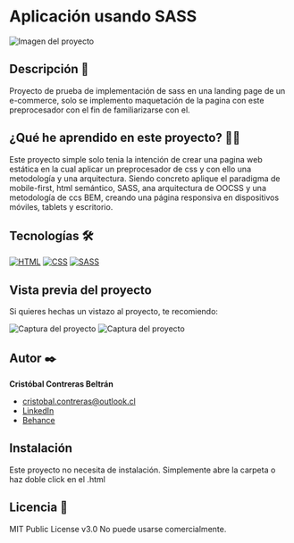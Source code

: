 # Aplicación usando SASS
![Imagen del proyecto](https://github.com/AsCraftC/ssas-aplication/blob/master/assets/Header.png?raw=true)

## Descripción 📑
Proyecto de prueba de implementación de sass en una landing page de un e-commerce, solo se implemento maquetación de la pagina con este preprocesador con el fin de familiarizarse con el.

## ¿Qué he aprendido en este proyecto? 🙇🏻 
Este proyecto simple solo tenia la intención de crear una pagina web estática en la cual aplicar un preprocesador de css y con ello una metodología y una arquitectura. Siendo concreto aplique el paradigma de mobile-first, html semántico, SASS, ana arquitectura de OOCSS y una metodología de ccs BEM, creando una página responsiva en dispositivos móviles, tablets y escritorio.

## Tecnologías 🛠
<!-- Iconos sacados de: https://github.com/hendrasob/badges/blob/master/README.md y https://github.com/alexandresanlim/Badges4-README.md-Profile -->
[![HTML](https://img.shields.io/badge/HTML5-E34F26?style=for-the-badge&logo=html5&logoColor=white)](https://es.wikipedia.org/wiki/HTML5)
[![CSS](https://img.shields.io/badge/CSS3-1572B6?style=for-the-badge&logo=css3&logoColor=white)](https://es.wikipedia.org/wiki/CSS)
[![SASS](https://img.shields.io/badge/Sass-CC6699?style=for-the-badge&logo=sass&logoColor=white)](https://sass-lang.com/)


## Vista previa del proyecto
Si quieres hechas un vistazo al proyecto, te recomiendo:

![Captura del proyecto](https://github.com/AsCraftC/ssas-aplication/blob/master/assets/img-1.png?raw=true)
![Captura del proyecto](https://github.com/AsCraftC/ssas-aplication/blob/master/assets/img-2.png?raw=true)

## Autor ✒️
**Cristóbal Contreras Beltrán**

* [cristobal.contreras@outlook.cl](cristobal.contreras@outlook.cl)
* [LinkedIn](https://www.linkedin.com/in/cristobal-contreras-beltran/)
* [Behance](https://www.behance.net/AsCraftC)

## Instalación 
Este proyecto no necesita de instalación. Simplemente abre la carpeta o haz doble click en el .html
  
## Licencia 📄
MIT Public License v3.0
No puede usarse comercialmente.